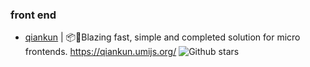 
### front end

* [qiankun](https://github.com/umijs/qiankun) | 📦🚀Blazing fast, simple and completed solution for micro frontends. https://qiankun.umijs.org/ ![Github stars](https://img.shields.io/github/stars/umijs/qiankun.svg)
